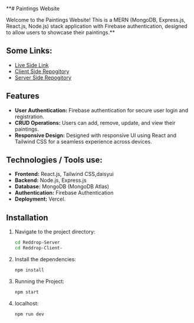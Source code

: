 **# Paintings Website

Welcome to the Paintings Website! This is a MERN (MongoDB, Express.js, React.js, Node.js) stack application with Firebase authentication, designed to allow users to showcase their paintings.**

## Some Links:
- [Live Side Link](https://earthy-art-and-craft.web.app)
- [Client Side Repogitory](https://github.com/hasanalam365/Earthy-Craft-Client)
- [Server Side Repogitory](https://github.com/hasanalam365/Earthy-Craft-Server)


## Features

- **User Authentication:** Firebase authentication for secure user login and registration.
- **CRUD Operations:** Users can add, remove, update, and view their paintings.
- **Responsive Design:** Designed with responsive UI using React and Tailwind CSS for a seamless experience across devices.

## Technologies / Tools use:

- **Frontend:** React.js, Tailwind CSS,daisyui
- **Backend:** Node.js, Express.js
- **Database:** MongoDB (MongoDB Atlas)
- **Authentication:** Firebase Authentication
- **Deployment:**  Vercel.

## Installation

1. Navigate to the project directory:
   ```sh
   cd Reddrop-Server
   cd Reddrop-Client-

2. Install the dependencies:
   ```sh
   npm install


3. Running the Project:
   ```sh
   npm start

4. localhost:
   ```sh
   npm run dev
